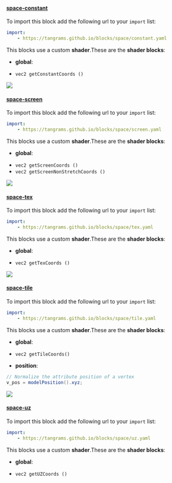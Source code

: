 

#### [space-constant](https://github.com/tangrams/blocks/blob/gh-pages/space/constant.yaml)



To import this block add the following url to your `import` list:

```yaml
import:
    - https://tangrams.github.io/blocks/space/constant.yaml
```


This blocks use a custom **shader**.These are the **shader blocks**:

- **global**:
 + `vec2 getConstantCoords () `

![](https://mapzen.com/common/styleguide/images/divider/compass-red.png)


#### [space-screen](https://github.com/tangrams/blocks/blob/gh-pages/space/screen.yaml)



To import this block add the following url to your `import` list:

```yaml
import:
    - https://tangrams.github.io/blocks/space/screen.yaml
```


This blocks use a custom **shader**.These are the **shader blocks**:

- **global**:
 + `vec2 getScreenCoords () `
 + `vec2 getScreenNonStretchCoords () `

![](https://mapzen.com/common/styleguide/images/divider/compass-red.png)


#### [space-tex](https://github.com/tangrams/blocks/blob/gh-pages/space/tex.yaml)



To import this block add the following url to your `import` list:

```yaml
import:
    - https://tangrams.github.io/blocks/space/tex.yaml
```


This blocks use a custom **shader**.These are the **shader blocks**:

- **global**:
 + `vec2 getTexCoords () `

![](https://mapzen.com/common/styleguide/images/divider/compass-red.png)


#### [space-tile](https://github.com/tangrams/blocks/blob/gh-pages/space/tile.yaml)



To import this block add the following url to your `import` list:

```yaml
import:
    - https://tangrams.github.io/blocks/space/tile.yaml
```


This blocks use a custom **shader**.These are the **shader blocks**:

- **global**:
 + `vec2 getTileCoords() `
- **position**:

```glsl
// Normalize the attribute position of a vertex
v_pos = modelPosition().xyz;
```



![](https://mapzen.com/common/styleguide/images/divider/compass-red.png)


#### [space-uz](https://github.com/tangrams/blocks/blob/gh-pages/space/uz.yaml)



To import this block add the following url to your `import` list:

```yaml
import:
    - https://tangrams.github.io/blocks/space/uz.yaml
```


This blocks use a custom **shader**.These are the **shader blocks**:

- **global**:
 + `vec2 getUZCoords () `
